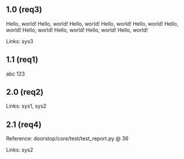 ## 1.0 (req3)

Hello, world! Hello, world! Hello, world! Hello, world! Hello, world! Hello, world! Hello, world! Hello, world! Hello, world! Hello, world!

Links: sys3

## 1.1 (req1)

abc 123

## 2.0 (req2)

Links: sys1, sys2

## 2.1 (req4)

Reference: doorstop/core/test/test_report.py @ 36

Links: sys2

